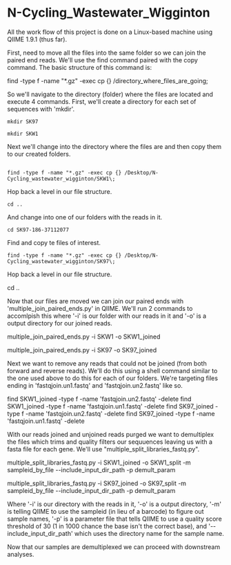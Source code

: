 
# N-Cycling_Wastewater_Wigginton

All the work flow of this project is done on a Linux-based machine using QIIME 1.9.1 (thus far). 

First, need to move all the files into the same folder so we can join the paired end reads. We'll use the find command paired with the copy command. The basic structure of this command is:

find -type f -name "*.gz" -exec cp {} /directory_where_files_are_going\;

So we'll navigate to the directory (folder) where the files are located and execute 4 commands. First, we'll create a directory for each set of sequences with 'mkdir'.  

```
mkdir SK97

mkdir SKW1
```

Next we'll change into the directory where the files are and then copy them to our created folders.

```cd SKW1-96-36782746-003

find -type f -name "*.gz" -exec cp {} /Desktop/N-Cycling_wastewater_wigginton/SKW1\;

```

Hop back a level in our file structure.

```
cd ..
```
And change into one of our folders with the reads in it.

```
cd SK97-186-37112077
```
Find and copy te files of interest. 

```
find -type f -name "*.gz" -exec cp {} /Desktop/N-Cycling_wastewater_wigginton/SK97\;
```
Hop back a level in our file structure.

cd ..

Now that our files are moved we can join our paired ends with 'multiple_join_paired_ends.py' in QIIME. We'll run 2 commands to accomlpish this where '-i' is our folder with our reads in it and '-o' is a output directory for our joined reads. 

multiple_join_paired_ends.py -i SKW1 -o SKW1_joined

multiple_join_paired_ends.py -i SK97 -o SK97_joined

Next we want to remove any reads that could not be joined (from both forward and reverse reads). We'll do this using a shell command similar to the one used above to do this for each of our folders. We're targeting files ending in 'fastqjoin.un1.fastq'  and 'fastqjoin.un2.fastq' like so.

find SKW1_joined -type f -name 'fastqjoin.un2.fastq' -delete
find SKW1_joined -type f -name 'fastqjoin.un1.fastq' -delete
find SK97_joined -type f -name 'fastqjoin.un2.fastq' -delete
find SK97_joined -type f -name 'fastqjoin.un1.fastq' -delete

With our reads joined and unjoined reads purged we want to demultiplex the files which trims and quality filters our sequuences leaving us with a fasta file for each gene. We'll use "multiple_split_libraries_fastq.py". 

multiple_split_libraries_fastq.py -i SKW1_joined -o SKW1_split -m sampleid_by_file --include_input_dir_path -p demult_param

multiple_split_libraries_fastq.py -i SK97_joined -o SK97_split -m sampleid_by_file --include_input_dir_path -p demult_param

Where '-i' is our directory with the reads in it, '-o' is a output directory, '-m' is telling QIIME to use the sampleid (in lieu of a barcode) to figure out sample names, '-p' is a parameter file that tells QIIME to use a quality score threshold of 30 (1 in 1000 chance the base isn't the correct base), and '--include_input_dir_path' which uses the directory name for the sample name.

Now that our samples are demultiplexed we can proceed with downstream analyses. 
